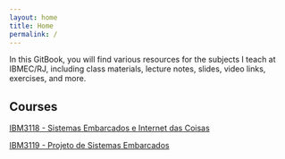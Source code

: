 ```yaml
---
layout: home
title: Home
permalink: /
---
```


In this GitBook, you will find various resources for the subjects I teach at IBMEC/RJ, including class materials, lecture notes, slides, video links, exercises, and more.

## Courses

[IBM3118 - Sistemas Embarcados e Internet das Coisas](https://rigelfernandes.github.io/courses/IBM3118/)

[IBM3119 - Projeto de Sistemas Embarcados](https://rigelfernandes.github.io/courses/IBM3119/)
